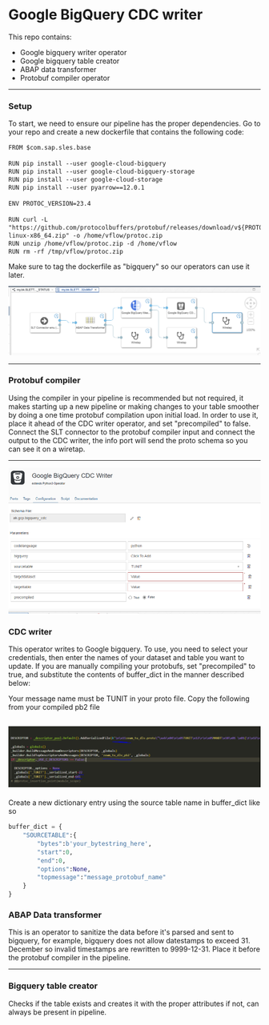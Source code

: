 # Google BigQuery CDC writer

This repo contains:
<ul>
    <li>Google bigquery writer operator</li>
    <li>Google bigquery table creator</li>
    <li>ABAP data transformer</li>
    <li>Protobuf compiler operator</li>
</ul>

---

### Setup

To start, we need to ensure our pipeline has the proper dependencies.
Go to your repo and create a new dockerfile that contains the following code: 

    FROM $com.sap.sles.base

    RUN pip install --user google-cloud-bigquery
    RUN pip install --user google-cloud-bigquery-storage
    RUN pip install --user google-cloud-storage
    RUN pip install --user pyarrow==12.0.1

    ENV PROTOC_VERSION=23.4

    RUN curl -L "https://github.com/protocolbuffers/protobuf/releases/download/v${PROTOC_VERSION}/protoc-${PROTOC_VERSION}-linux-x86_64.zip" -o /home/vflow/protoc.zip 
    RUN unzip /home/vflow/protoc.zip -d /home/vflow 
    RUN rm -rf /tmp/vflow/protoc.zip
    

Make sure to tag the dockerfile as "bigquery" so our operators can use it later.

![](raw/pipeline.png)

---

### Protobuf compiler

Using the compiler in your pipeline is recommended but not required, it makes starting up a new pipeline or making changes to your table smoother by doing a one time protobuf compilation upon initial load. In order to use it, place it ahead of the CDC writer operator, and set "precompiled" to false. Connect the SLT connector to the protobuf compiler input and connect the output to the CDC writer, the info port will send the proto schema so you can see it on a wiretap.

---

![](raw/CDCconfig.PNG)

### CDC writer

This operator writes to Google bigquery.
To use, you need to select your credentials, then enter the names of your dataset and table you want to update.
If you are manually compiling your protobufs, set "precompiled" to true, and substitute the contents of buffer_dict in the manner described below:

Your message name must be TUNIT in your proto file.
Copy the following from your compiled pb2 file

![](raw/copythis.PNG)
---

Create a new dictionary entry using the source table name in buffer_dict like so

``` python
buffer_dict = {
    "SOURCETABLE":{
        "bytes":b'your_bytestring_here',
        "start":0,
        "end":0,
        "options":None,
        "topmessage":"message_protobuf_name"
    }
}
```

### ABAP Data transformer

This is an operator to sanitize the data before it's parsed and sent to bigquery, for example, bigquery does not allow datestamps to exceed 31. December so invalid timestamps are rewritten to 9999-12-31. Place it before the protobuf compiler in the pipeline.

---

### Bigquery table creator

Checks if the table exists and creates it with the proper attributes if not, can always be present in pipeline.